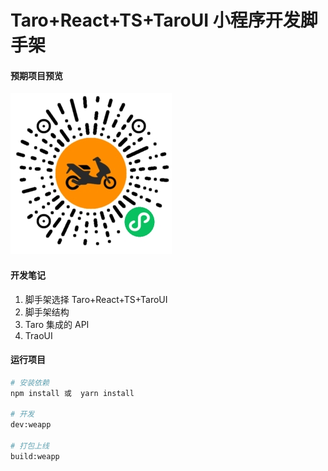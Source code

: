 # Taro+React+TS+TaroUI 小程序开发脚手架

#### 预期项目预览
![](./gh_96ce823a7082_258-2.jpg)

#### 开发笔记

1. 脚手架选择 Taro+React+TS+TaroUI
2. 脚手架结构
3. Taro 集成的 API
4. TraoUI


#### 运行项目

```sh
# 安装依赖
npm install 或  yarn install

# 开发
dev:weapp

# 打包上线
build:weapp
```
